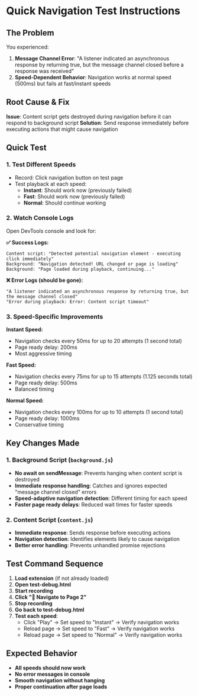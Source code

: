 # Quick Navigation Test Instructions

## The Problem
You experienced:
1. **Message Channel Error**: "A listener indicated an asynchronous response by returning true, but the message channel closed before a response was received"
2. **Speed-Dependent Behavior**: Navigation works at normal speed (500ms) but fails at fast/instant speeds

## Root Cause & Fix
**Issue**: Content script gets destroyed during navigation before it can respond to background script
**Solution**: Send response immediately before executing actions that might cause navigation

## Quick Test

### 1. Test Different Speeds
- Record: Click navigation button on test page
- Test playback at each speed:
  - **Instant**: Should work now (previously failed)
  - **Fast**: Should work now (previously failed) 
  - **Normal**: Should continue working

### 2. Watch Console Logs
Open DevTools console and look for:

**✅ Success Logs:**
```
Content script: "Detected potential navigation element - executing click immediately"
Background: "Navigation detected! URL changed or page is loading"
Background: "Page loaded during playback, continuing..."
```

**❌ Error Logs (should be gone):**
```
"A listener indicated an asynchronous response by returning true, but the message channel closed"
"Error during playback: Error: Content script timeout"
```

### 3. Speed-Specific Improvements

**Instant Speed:**
- Navigation checks every 50ms for up to 20 attempts (1 second total)
- Page ready delay: 200ms
- Most aggressive timing

**Fast Speed:**
- Navigation checks every 75ms for up to 15 attempts (1.125 seconds total)
- Page ready delay: 500ms
- Balanced timing

**Normal Speed:**
- Navigation checks every 100ms for up to 10 attempts (1 second total)
- Page ready delay: 1000ms
- Conservative timing

## Key Changes Made

### 1. Background Script (`background.js`)
- **No await on sendMessage**: Prevents hanging when content script is destroyed
- **Immediate response handling**: Catches and ignores expected "message channel closed" errors
- **Speed-adaptive navigation detection**: Different timing for each speed
- **Faster page ready delays**: Reduced wait times for faster speeds

### 2. Content Script (`content.js`)
- **Immediate response**: Sends response before executing actions
- **Navigation detection**: Identifies elements likely to cause navigation
- **Better error handling**: Prevents unhandled promise rejections

## Test Command Sequence

1. **Load extension** (if not already loaded)
2. **Open test-debug.html**
3. **Start recording**
4. **Click "🚀 Navigate to Page 2"**
5. **Stop recording**
6. **Go back to test-debug.html**
7. **Test each speed**:
   - Click "Play" → Set speed to "Instant" → Verify navigation works
   - Reload page → Set speed to "Fast" → Verify navigation works
   - Reload page → Set speed to "Normal" → Verify navigation works

## Expected Behavior
- **All speeds should now work**
- **No error messages in console**
- **Smooth navigation without hanging**
- **Proper continuation after page loads**
